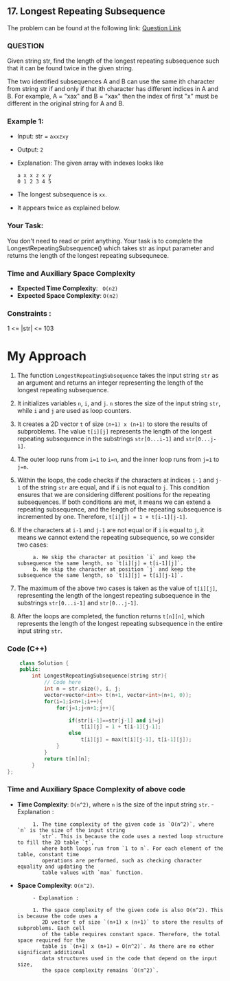 ## 17. Longest Repeating Subsequence


The problem can be found at the following link: [Question Link](https://practice.geeksforgeeks.org/problems/longest-repeating-subsequence200)


### QUESTION
Given string str, find the length of the longest repeating subsequence such that it can be found twice in the given string.

The two identified subsequences A and B can use the same ith character from string str if and only if that ith character has different indices in A and B.
For example, A = "xax" and B = "xax" then the index of first "x" must be different in the original string for A and B.
 

### Example 1:

- Input: str = `axxzxy`
  
- Output: `2`

  
- Explanation: The given array with indexes looks like  

      a x x z x y 
      0 1 2 3 4 5
- The longest subsequence is `xx`. 
- It appears twice as explained below.
                


### Your Task:
You don't need to read or print anything. Your task is to complete the LongestRepeatingSubsequence() which takes str as input parameter and returns the 
length of the longest repeating subsequnece.
 

### Time and Auxiliary Space Complexity

- **Expected Time Complexity**: ` O(n2)`
- **Expected Space Complexity**: `O(n2)`


### Constraints :
 1 <= |str| <= 103




# My Approach

1. The function `LongestRepeatingSubsequence` takes the input string `str` as an argument and returns an integer representing the length of the longest repeating
   subsequence.

2. It initializes variables `n`, `i`, and `j`. `n` stores the size of the input string `str`, while `i` and `j` are used as loop counters.

3. It creates a 2D vector `t` of size `(n+1) x (n+1)` to store the results of subproblems. The value `t[i][j]` represents the length of the longest repeating
   subsequence in the substrings `str[0...i-1]` and `str[0...j-1]`.

4. The outer loop runs from `i=1` to `i=n`, and the inner loop runs from `j=1` to `j=n`.

5. Within the loops, the code checks if the characters at indices `i-1` and `j-1` of the string `str` are equal, and if `i` is not equal to `j`. This condition
   ensures that we are considering different positions for the repeating subsequences. If both conditions are met, it means we can extend a
   repeating subsequence, and the length of the repeating subsequence is incremented by one. Therefore, `t[i][j] = 1 + t[i-1][j-1]`.
   

6. If the characters at `i-1` and `j-1` are not equal or if `i` is equal to `j`, it means we cannot extend the repeating subsequence, so we consider two cases:

            a. We skip the character at position `i` and keep the subsequence the same length, so `t[i][j] = t[i-1][j]`.
            b. We skip the character at position `j` and keep the subsequence the same length, so `t[i][j] = t[i][j-1]`.
   
8. The maximum of the above two cases is taken as the value of `t[i][j]`, representing the length of the longest repeating subsequence in the
    substrings `str[0...i-1]` and `str[0...j-1]`.

9. After the loops are completed, the function returns `t[n][n]`, which represents the length of the longest repeating subsequence in the entire
   input string `str`.

   
### Code (C++)
```cpp
	class Solution {
	public:
		int LongestRepeatingSubsequence(string str){
		    // Code here
		    int n = str.size(), i, j;
		    vector<vector<int>> t(n+1, vector<int>(n+1, 0));
		    for(i=1;i<n+1;i++){
		        for(j=1;j<n+1;j++){

		            if(str[i-1]==str[j-1] and i!=j)
		                t[i][j] = 1 + t[i-1][j-1];
		            else
		                t[i][j] = max(t[i][j-1], t[i-1][j]);
		        }
		    }
		    return t[n][n];
		}
};
```

### Time and Auxiliary Space Complexity of above code

- **Time Complexity**: `O(n^2)`, where `n` is the size of the input string `str`.
      - Explanation :
  
           1. The time complexity of the given code is `O(n^2)`, where `n` is the size of the input string
             `str`. This is because the code uses a nested loop structure to fill the 2D table `t`,
              where both loops run from `1 to n`. For each element of the table, constant time
              operations are performed, such as checking character equality and updating the
              table values with `max` function.
  
  
- **Space Complexity**: `O(n^2)`.

           - Explanation :
  
           1. The space complexity of the given code is also O(n^2). This is because the code uses a
              2D vector t of size `(n+1) x (n+1)` to store the results of subproblems. Each cell
              of the table requires constant space. Therefore, the total space required for the
              table is `(n+1) x (n+1) = O(n^2)`. As there are no other significant additional
              data structures used in the code that depend on the input size,
              the space complexity remains `O(n^2)`.
           
